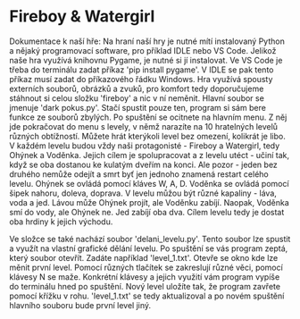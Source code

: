 # Fireboy & Watergirl
Dokumentace k naší hře:
Na hraní naší hry je nutné mítí instalovaný Python a nějaký programovací software, pro příklad IDLE nebo VS Code. Jelikož naše hra využívá knihovnu Pygame, je nutné si jí instalovat. Ve VS Code je třeba do terminálu zadat příkaz 'pip install pygame'. V IDLE se pak tento příkaz musí zadat do příkazového řádku Windows.
Hra využívá spousty externích souborů, obrázků a zvuků, pro komfort tedy doporučujeme stáhnout si celou složku 'fireboy' a nic v ní neměnit. Hlavní soubor se jmenuje 'dark pokus.py'. Stačí spustit pouze ten, program si sám bere funkce ze souborů zbylých.
Po spuštění se ocitnete na hlavním menu. Z něj jde pokračovat do menu s levely, v němž narazíte na 10 hratelných levelů různých obtížností. Můžete hrát kterýkoli level bez omezení, kolikrát je libo.
V každém levelu budou vždy naši protagonisté - Fireboy a Watergirl, tedy Ohýnek a Voděnka. Jejich cílem je spolupracovat a z levelu utéct - učiní tak, když se oba dostanou ke kulatým dveřím na konci. Ale pozor - jeden bez druhého nemůže odejít a smrt byť jen jednoho znamená restart celého levelu. Ohýnek se ovládá pomocí kláves W, A, D. Voděnka se ovládá pomocí šipek nahoru, doleva, doprava.
V levelu můžou být různé kapaliny - láva, voda a jed. Lávou může Ohýnek projít, ale Voděnku zabíjí. Naopak, Voděnka smí do vody, ale Ohýnek ne. Jed zabíjí oba dva.
Cílem levelu tedy je dostat oba hrdiny k jejich východu.

Ve složce se také nachází soubor 'delani_levelu.py'. Tento soubor lze spustit a využít na vlastní grafické dělání levelu. Po spuštění se vás program zeptá, který soubor otevřít. Zadáte například 'level_1.txt'. Otevře se okno kde lze měnit první level. Pomocí různých tlačítek se zakreslují různé věci, pomocí klávesy N se maže. Konkrétní klávesy a jejich využití vám program vypíše do terminálu hned po spuštění. Nový level uložíte tak, že program zavřete pomocí křížku v rohu. 'level_1.txt' se tedy aktualizoval a po novém spuštění hlavního souboru bude první level jiný.
